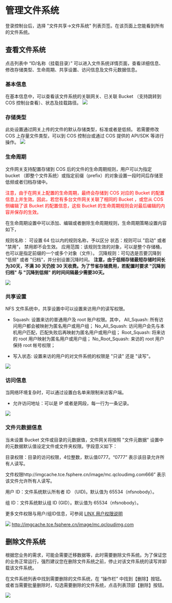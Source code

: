 # 管理文件系统
登录控制台后，选择 "文件共享->文件系统" 列表页签。在该页面上您能看到所有的文件系统。

## 查看文件系统
点击列表中 “ID/名称（挂载目录）” 可以进入文件系统详情页面，查看详细信息、修改存储类型、生命周期、共享设置、访问信息及文件元数据信息。


### 基本信息
在基本信息中，可以查看该文件系统的关联网关、已关联 Bucket （支持跳转到 COS 控制台查看）、状态及挂载路径。
![](http://imgcache.tce.fsphere.cn/image/mc.qcloudimg.com/static/img/427c850d61745f04d34e0e4f96f0a9b7/image.png)

### 存储类型
此处设置通过网关上传的文件的默认存储类型，标准或者是低频。 若需要修改 COS 上存量文件类型，可以到 COS 控制台或通过 COS 提供的 API/SDK 等进行操作。
![](http://imgcache.tce.fsphere.cn/image/mc.qcloudimg.com/static/img/5af6daf40d0bec2286f04558a79ab944/image.png)

### 生命周期
文件网关支持配置存储到 COS 后的文件的生命周期规则，用户可以为指定 bucket （即整个文件系统）或指定前缀（prefix）的对象设置一段时间后存储至低频或者归档存储中。

<p style="color:red"> 注意，由于在网关上配置的生命周期，最终会存储到 COS 对应的 Bucket 的配置信息上并生效。因此，若您有多台文件网关关联了相同的 Bucket ，或您从 COS 侧编辑了该 Bucket 的配置信息，这些 Bucket 的生命周期规则会对最后编辑的内容并保存的生效。</p>

在生命周期设置中可以添加、编辑或者删除生命周期规则，生命周期策略设置内容如下，

规则名称： 可设置 64 位以内的规则名称，予以区分
状态：规则可以 "启动" 或者 "禁用"， 禁用即不会生效。
应用范围：该规则生效的对象，可以是整个存储桶，也可以是指定前缀的一个或多个对象（文件）。
沉降规则：可勾选是否要沉降到 "低频" 或者 "归档"，并分别设置沉降时间。 **注意，由于低频存储最短存储时间长为30天，不满 30 天仍按 30 天收费。为了节省存储费用，若配置时要求 "沉降到归档" 与 "沉降到低频" 的时间间隔最少需要30天。**

![](http://imgcache.tce.fsphere.cn/image/mc.qcloudimg.com/static/img/4e63c7d1546379fb555e94e8548e6e4c/image.png)
 
### 共享设置
NFS 文件系统中，共享设置中可以设置来访用户的读写权限。

* Squash: 设置来访的普通用户及 root 账户权限。其中，
				All_Squash: 所有访问用户都会被映射为匿名用户或用户组；
				No_All_Squash: 访问用户会先与本机用户匹配，匹配失败后再映射为匿名用户或用户组；
				Root_Squash: 将来访的 root 用户映射为匿名用户或用户组；
				No_Root_Squash: 来访的 root 用户保持 root 帐号权限；

* 写入状态: 设置来访的用户的对文件系统的权限是 "只读" 还是 "读写"。

![](http://imgcache.tce.fsphere.cn/image/mc.qcloudimg.com/static/img/94c37fbfabe4eb20e7031c99333e687a/image.png)  


### 访问信息
当网络环境复杂时，可以通过设置白名单来限制来访客户端。

* 允许访问地址：可以是 IP 或者是网段，每一行为一条记录。

![](http://imgcache.tce.fsphere.cn/image/mc.qcloudimg.com/static/img/8cd9ed270b0a8b9f2846e539dc70928e/image.png)

### 文件元数据信息
当未设置 Bucket 文件或目录的元数据值，文件网关将按照 "文件元数据" 设置中的元数据默认值设定文件或文件夹权限。字段意义如下：

目录权限：目录的访问权限，4位整数，默认值0777。“0777” 表示该目录允许所有人读写。

文件权限http://imgcache.tce.fsphere.cn/image/mc.qcloudimg.com666” 表示该文件允许所有人读写。

用户 ID：文件系统默认所有者 ID （UID)。默认值为 65534（nfsnobody）。

组 ID：文件系统默认组 ID (GID）。默认值为 65534（nfsnobody）。

更多文件权限与用户/组ID信息，可参阅 [LINX 用户权限说明](https://www.linux.org/threads/file-permissions-chmod.4124/) 

![](https://mc.qcloudimg.com/static/img/31a78ebd8698c35ada24e368834f17ca/image.png)
http://imgcache.tce.fsphere.cn/image/mc.qcloudimg.com


## 删除文件系统
根据您业务的需求，可能会需要迁移数据等，此时需要删除文件系统。为了保证您的业务正常运行，强烈建议您在删除文件系统之前，停止对该文件系统的读写并卸载该文件系统。

在文件系统列表中找到需要删除的文件系统，在 “操作栏” 中找到【删除】按钮。或者当需要批量删除时，勾选需要删除的文件系统，点击列表顶部【删除】按钮。

![](https://mc.qcloudimg.com/static/img/da12618eba120de24422170337e79c69/image.png)




